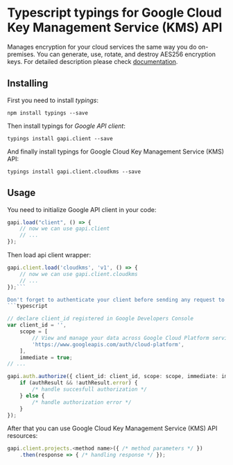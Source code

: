 # Typescript typings for Google Cloud Key Management Service (KMS) API
Manages encryption for your cloud services the same way you do on-premises. You can generate, use, rotate, and destroy AES256 encryption keys.
For detailed description please check [documentation](https://cloud.google.com/kms/).

## Installing

First you need to install *typings*:
```
npm install typings --save 
```

Then install typings for *Google API client*:
```
typings install gapi.client --save 
```

And finally install typings for Google Cloud Key Management Service (KMS) API:
```
typings install gapi.client.cloudkms --save 
```

## Usage

You need to initialize Google API client in your code:
```typescript
gapi.load("client", () => { 
    // now we can use gapi.client
    // ... 
});
```

Then load api client wrapper:
```typescript
gapi.client.load('cloudkms', 'v1', () => {
    // now we can use gapi.client.cloudkms
    // ... 
});```

Don't forget to authenticate your client before sending any request to resources:
```typescript

// declare client_id registered in Google Developers Console
var client_id = '',
    scope = [     
        // View and manage your data across Google Cloud Platform services
        'https://www.googleapis.com/auth/cloud-platform',
    ],
    immediate = true;
// ...

gapi.auth.authorize({ client_id: client_id, scope: scope, immediate: immediate }, authResult => {
    if (authResult && !authResult.error) {
        /* handle succesfull authorization */
    } else {
        /* handle authorization error */
    }
});            
```

After that you can use Google Cloud Key Management Service (KMS) API resources:

```typescript
gapi.client.projects.<method name>({ /* method parameters */ })
    .then(response => { /* handling response */ });
```